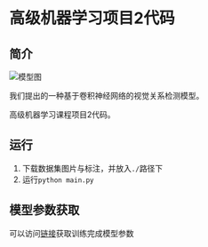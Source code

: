 # 高级机器学习项目2代码

## 简介

![模型图](./image/model.png)

我们提出的一种基于卷积神经网络的视觉关系检测模型。

高级机器学习课程项目2代码。

## 运行

1. 下载数据集图片与标注，并放入`./`路径下
2. 运行`python main.py`

## 模型参数获取

可以访问[链接](https://1drv.ms/u/s!AjYxuXuKCgSEvyrI5lN8FX4yP5ly?e=GKnseu)获取训练完成模型参数
